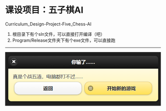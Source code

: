 # 课设项目：五子棋AI
Curriculum_Design-Project-Five_Chess-AI

1. 根目录下有个sln文件，可以直接打开编译（吧）
1. Program/Release文件夹下有个exe文件，可以直接跑

------------

![输麻了](Project/Lose.png)
